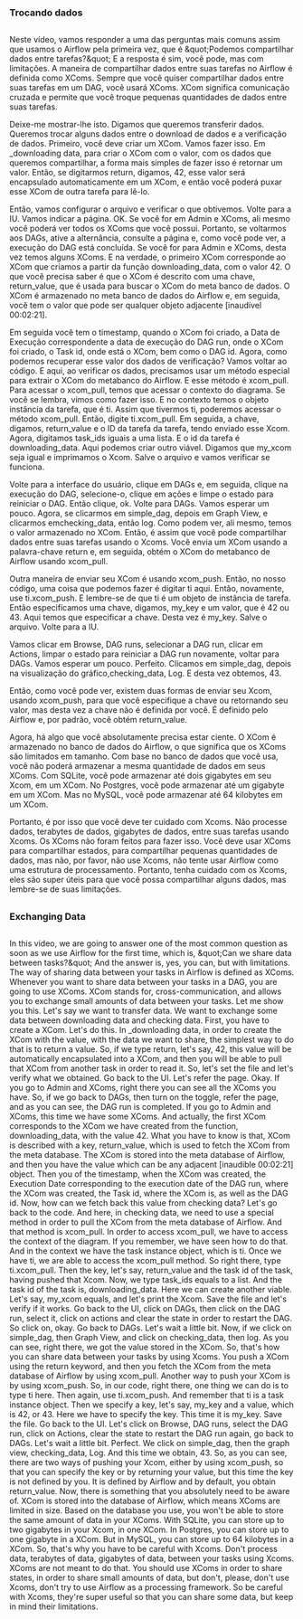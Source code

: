 ### Trocando dados
##

Neste vídeo, vamos responder a uma das perguntas mais comuns assim que usamos o Airflow pela primeira vez, que é \&quot;Podemos compartilhar dados entre tarefas?\&quot; E a resposta é sim, você pode, mas com limitações. A maneira de compartilhar dados entre suas tarefas no Airflow é definida como XComs. Sempre que você quiser compartilhar dados entre suas tarefas em um DAG, você usará XComs. XCom significa comunicação cruzada e permite que você troque pequenas quantidades de dados entre suas tarefas.

Deixe-me mostrar-lhe isto. Digamos que queremos transferir dados. Queremos trocar alguns dados entre o download de dados e a verificação de dados. Primeiro, você deve criar um XCom. Vamos fazer isso. Em _downloading data, para criar o XCom com o valor, com os dados que queremos compartilhar, a forma mais simples de fazer isso é retornar um valor. Então, se digitarmos return, digamos, 42, esse valor será encapsulado automaticamente em um XCom, e então você poderá puxar esse XCom de outra tarefa para lê-lo.

Então, vamos configurar o arquivo e verificar o que obtivemos. Volte para a IU. Vamos indicar a página. OK. Se você for em Admin e XComs, ali mesmo você poderá ver todos os XComs que você possui. Portanto, se voltarmos aos DAGs, ative a alternância, consulte a página e, como você pode ver, a execução do DAG está concluída. Se você for para Admin e XComs, desta vez temos alguns XComs. E na verdade, o primeiro XCom corresponde ao XCom que criamos a partir da função downloading_data, com o valor 42. O que você precisa saber é que o XCom é descrito com uma chave, return_value, que é usada para buscar o XCom do meta banco de dados. O XCom é armazenado no meta banco de dados do Airflow e, em seguida, você tem o valor que pode ser qualquer objeto adjacente 
[inaudível 00:02:21].

Em seguida você tem o timestamp, quando o XCom foi criado, a Data de Execução correspondente a data de execução do DAG run, onde o XCom foi criado, o Task id, onde está o XCom, bem como o DAG id. Agora, como podemos recuperar esse valor dos dados de verificação? Vamos voltar ao código. E aqui, ao verificar os dados, precisamos usar um método especial para extrair o XCom do metabanco do Airflow. E esse método é xcom_pull. Para acessar o xcom_pull, temos que acessar o contexto do diagrama. Se você se lembra, vimos como fazer isso. E no contexto temos o objeto instância da tarefa, que é ti. Assim que tivermos ti, poderemos acessar o método xcom_pull.
Então, digite ti.xcom_pull. Em seguida, a chave, digamos, return_value e o ID da tarefa da tarefa, tendo enviado esse Xcom. Agora, digitamos task_ids iguais a uma lista. E o id da tarefa é downloading_data. Aqui podemos criar outro viável. Digamos que my_xcom seja igual e imprimamos o Xcom. Salve o arquivo e vamos verificar se funciona.

Volte para a interface do usuário, clique em DAGs e, em seguida, clique na execução do DAG, selecione-o, clique em ações e limpe o estado para reiniciar o DAG. Então clique, ok. Volte para DAGs. Vamos esperar um pouco. Agora, se clicarmos em simple_dag, depois em Graph View, e clicarmos emchecking_data, então log. Como podem ver, ali mesmo, temos o valor armazenado no XCom. Então, é assim que você pode compartilhar dados entre suas tarefas usando o Xcoms. Você envia um XCom usando a palavra-chave return e, em seguida, obtém o XCom do metabanco de Airflow usando xcom_pull.

Outra maneira de enviar seu XCom é usando xcom_push. Então, no nosso código, uma coisa que podemos fazer é digitar ti aqui. Então, novamente, use ti.xcom_push. E lembre-se de que ti é um objeto de instância de tarefa. Então especificamos uma chave, digamos, my_key e um valor, que é 42 ou 43. Aqui temos que especificar a chave. Desta vez é my_key. Salve o arquivo. Volte para a IU.

Vamos clicar em Browse, DAG runs, selecionar a DAG run, clicar em Actions, limpar o estado para reiniciar a DAG run novamente, voltar para DAGs. Vamos esperar um pouco. Perfeito. Clicamos em simple_dag, depois na visualização do gráfico,checking_data, Log. E desta vez obtemos, 43.

Então, como você pode ver, existem duas formas de enviar seu Xcom, usando xcom_push, para que você especifique a chave ou retornando seu valor, mas desta vez a chave não é definida por você. É definido pelo Airflow e, por padrão, você obtém return_value.

Agora, há algo que você absolutamente precisa estar ciente. O XCom é armazenado no banco de dados do Airflow, o que significa que os XComs são limitados em tamanho. Com base no banco de dados que você usa, você não poderá armazenar a mesma quantidade de dados em seus XComs. Com SQLite, você pode armazenar até dois gigabytes em seu Xcom, em um XCom. No Postgres, você pode armazenar até um gigabyte em um XCom. Mas no MySQL, você pode armazenar até 64 kilobytes em um XCom.

Portanto, é por isso que você deve ter cuidado com Xcoms. Não processe dados, terabytes de dados, gigabytes de dados, entre suas tarefas usando Xcoms. Os XComs não foram feitos para fazer isso. Você deve usar XComs para compartilhar estados, para compartilhar pequenas quantidades de dados, mas não, por favor, não use Xcoms, não tente usar Airflow como uma estrutura de processamento. Portanto, tenha cuidado com os Xcoms, eles são super úteis para que você possa compartilhar alguns dados, mas lembre-se de suas limitações.

##
### Exchanging Data
##

In this video, we are going to answer one of the most common question as soon as we use Airflow for the first time, which is, \&quot;Can we share data between tasks?\&quot; And the answer is, yes, you can, but with limitations. The way of sharing data between your tasks in Airflow is defined as XComs. Whenever you want to share data between your tasks in a DAG, you are going to use XComs. XCom stands for, cross-communication, and allows you to exchange small amounts of data between your tasks.
Let me show you this. Let's say we want to transfer data. We want to exchange some data between downloading data and checking data. First, you have to create a XCom. Let's do this. In _downloading data, in order to create the XCom with the value, with the data we want to share, the simplest way to do that is to return a value. So, if we type return, let's say, 42, this value will be automatically encapsulated into a XCom, and then you will be able to pull that XCom from another task in order to read it.
So, let's set the file and let's verify what we obtained. Go back to the UI. Let's refer the page. Okay. If you go to Admin and XComs, right there you can see all the XComs you have. So, if we go back to DAGs, then turn on the toggle, refer the page, and as you can see, the DAG run is completed. If you go to Admin and XComs, this time we have some XComs. And actually, the first XCom corresponds to the XCom we have created from the function, downloading_data, with the value 42. What you have to know is that, XCom is described with a key, return_value, which is used to fetch the XCom from the meta database. The XCom is stored into the meta database of Airflow, and then you have the value which can be any adjacent [inaudible 00:02:21] object.
Then you of the timestamp, when the XCom was created, the Execution Date corresponding to the execution date of the DAG run, where the XCom was created, the Task id, where the XCom is, as well as the DAG id. Now, how can we fetch back this value from checking data? Let's go back to the code. And here, in checking data, we need to use a special method in order to pull the XCom from the meta database of Airflow. And that method is xcom_pull. In order to access xcom_pull, we have to access the context of the diagram. If you remember, we have seen how to do that. And in the context we have the task instance object, which is ti. Once we have ti, we are able to access the xcom_pull method.
So right there, type ti.xcom_pull. Then the key, let's say, return_value and the task id of the task, having pushed that Xcom. Now, we type task_ids equals to a list. And the task id of the task is, downloading_data. Here we can create another viable. Let's say, my_xcom equals, and let's print the Xcom. Save the file and let's verify if it works.
Go back to the UI, click on DAGs, then click on the DAG run, select it, click on actions and clear the state in order to restart the DAG. So click on, okay. Go back to DAGs. Let's wait a little bit. Now, if we click on simple_dag, then Graph View, and click on checking_data, then log. As you can see, right there, we got the value stored in the XCom. So, that's how you can share data between your tasks by using Xcoms. You push a XCom using the return keyword, and then you fetch the XCom from the meta database of Airflow by using xcom_pull.
Another way to push your XCom is by using xcom_push. So, in our code, right there, one thing we can do is to type ti here. Then again, use ti.xcom_push. And remember that ti is a task instance object. Then we specify a key, let's say, my_key and a value, which is 42, or 43. Here we have to specify the key. This time it is my_key. Save the file. Go back to the UI.
Let's click on Browse, DAG runs, select the DAG run, click on Actions, clear the state to restart the DAG run again, go back to DAGs. Let's wait a little bit. Perfect. We click on simple_dag, then the graph view, checking_data, Log. And this time we obtain, 43.
So, as you can see, there are two ways of pushing your Xcom, either by using xcom_push, so that you can specify the key or by returning your value, but this time the key is not defined by you. It is defined by Airflow and by default, you obtain return_value.
Now, there is something that you absolutely need to be aware of. XCom is stored into the database of Airflow, which means XComs are limited in size. Based on the database you use, you won't be able to store the same amount of data in your XComs. With SQLite, you can store up to two gigabytes in your Xcom, in one XCom. In Postgres, you can store up to one gigabyte in a XCom. But in MySQL, you can store up to 64 kilobytes in a XCom.
So, that's why you have to be careful with Xcoms. Don't process data, terabytes of data, gigabytes of data, between your tasks using Xcoms. XComs are not meant to do that. You should use XComs in order to share states, in order to share small amounts of data, but don't, please, don't use Xcoms, don't try to use Airflow as a processing framework. So be careful with Xcoms, they're super useful so that you can share some data, but keep in mind their limitations.

